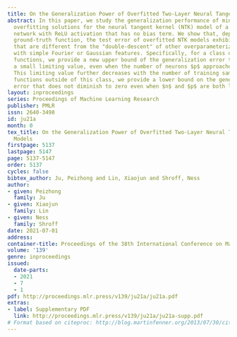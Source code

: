 ```yaml
---
title: On the Generalization Power of Overfitted Two-Layer Neural Tangent Kernel Models
abstract: In this paper, we study the generalization performance of min $\ell_2$-norm
  overfitting solutions for the neural tangent kernel (NTK) model of a two-layer neural
  network with ReLU activation that has no bias term. We show that, depending on the
  ground-truth function, the test error of overfitted NTK models exhibits characteristics
  that are different from the "double-descent" of other overparameterized linear models
  with simple Fourier or Gaussian features. Specifically, for a class of learnable
  functions, we provide a new upper bound of the generalization error that approaches
  a small limiting value, even when the number of neurons $p$ approaches infinity.
  This limiting value further decreases with the number of training samples $n$. For
  functions outside of this class, we provide a lower bound on the generalization
  error that does not diminish to zero even when $n$ and $p$ are both large.
layout: inproceedings
series: Proceedings of Machine Learning Research
publisher: PMLR
issn: 2640-3498
id: ju21a
month: 0
tex_title: On the Generalization Power of Overfitted Two-Layer Neural Tangent Kernel
  Models
firstpage: 5137
lastpage: 5147
page: 5137-5147
order: 5137
cycles: false
bibtex_author: Ju, Peizhong and Lin, Xiaojun and Shroff, Ness
author:
- given: Peizhong
  family: Ju
- given: Xiaojun
  family: Lin
- given: Ness
  family: Shroff
date: 2021-07-01
address:
container-title: Proceedings of the 38th International Conference on Machine Learning
volume: '139'
genre: inproceedings
issued:
  date-parts:
  - 2021
  - 7
  - 1
pdf: http://proceedings.mlr.press/v139/ju21a/ju21a.pdf
extras:
- label: Supplementary PDF
  link: http://proceedings.mlr.press/v139/ju21a/ju21a-supp.pdf
# Format based on citeproc: http://blog.martinfenner.org/2013/07/30/citeproc-yaml-for-bibliographies/
---
```

